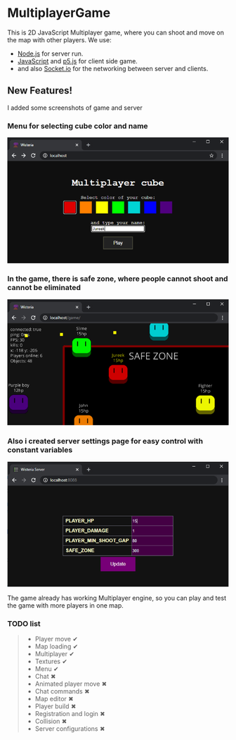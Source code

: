 # MultiplayerGame

This is 2D JavaScript Multiplayer game, where you can shoot and move on the map with other players.
We use:
- [Node.js](https://nodejs.org/en/) for server run.
- [JavaScript](https://www.javascript.com/) and [p5.js](https://p5js.org/) for client side game.
- and also [Socket.io](https://socket.io/) for the networking between server and clients.

## New Features!
I added some screenshots of game and server
### Menu for selecting cube color and name
![Menu image](https://github.com/GeorgeSikora/MultiplayerGame/blob/master/screenshots/menu.png)

### In the game, there is safe zone, where people cannot shoot and cannot be eliminated
![Game image](https://github.com/GeorgeSikora/MultiplayerGame/blob/master/screenshots/game.png)

### Also i created server settings page for easy control with constant variables
![Game image](https://github.com/GeorgeSikora/MultiplayerGame/blob/master/screenshots/server.png)

The game already has working Multiplayer engine, so you can play and test the game with more players in one map.

### TODO list
>- Player move ✔
>- Map loading ✔
>- Multiplayer ✔
>- Textures ✔
>- Menu ✔
>- Chat ✖
>- Animated player move ✖
>- Chat commands ✖
>- Map editor ✖
>- Player build ✖
>- Registration and login ✖
>- Collision ✖
>- Server configurations ✖
